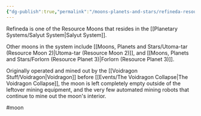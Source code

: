 ```yaml
---
{"dg-publish":true,"permalink":"/moons-planets-and-stars/refineda-resource-moon-1/"}
---
```


Refineda is one of the Resource Moons that resides in the [[Planetary Systems/Salyut System\|Salyut System]]. 

Other moons in the system include [[Moons, Planets and Stars/Utoma-tar (Resource Moon 2)\|Utoma-tar (Resource Moon 2)]], and [[Moons, Planets and Stars/Forlorn (Resource Planet 3)\|Forlorn (Resource Planet 3)]].

Originally operated and mined out by the [[Voidragon Stuff/Voidragon\|Voidragon]] before [[Events/The Voidragon Collapse\|The Voidragon Collapse]], the moon is left completely empty outside of the leftover mining equipment, and the very few automated mining robots that continue to mine out the moon's interior.

#moon 